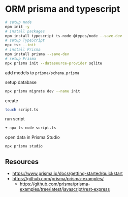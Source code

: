# ORM prisma and typescript

```bash
# setup node
npm init -y
# install packages
npm install typescript ts-node @types/node --save-dev
# setup TypeScript
npx tsc --init
# install Prisma
npm install prisma --save-dev
# setup Prisma
npx prisma init --datasource-provider sqlite
```

add models to `prisma/schema.prisma`

setup database

```bash
npx prisma migrate dev --name init
```

create

```bash
touch script.ts
```

run script

```bash
➜ npx ts-node script.ts
```

open data in Prisma Studio

```bash
npx prisma studio
```

## Resources

- https://www.prisma.io/docs/getting-started/quickstart
- https://github.com/prisma/prisma-examples/
  - https://github.com/prisma/prisma-examples/tree/latest/javascript/rest-express
